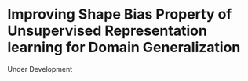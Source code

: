 # Improving Shape Bias Property of Unsupervised Representation learning for Domain Generalization
Under Development

